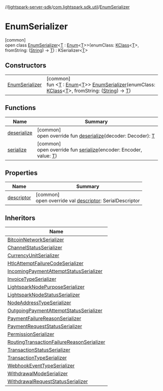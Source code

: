 //[lightspark-server-sdk](../../../index.md)/[com.lightspark.sdk.util](../index.md)/[EnumSerializer](index.md)

# EnumSerializer

[common]\
open class [EnumSerializer](index.md)&lt;[T](index.md) : [Enum](https://kotlinlang.org/api/latest/jvm/stdlib/kotlin/-enum/index.html)&lt;[T](index.md)&gt;&gt;(enumClass: [KClass](https://kotlinlang.org/api/latest/jvm/stdlib/kotlin.reflect/-k-class/index.html)&lt;[T](index.md)&gt;, fromString: ([String](https://kotlinlang.org/api/latest/jvm/stdlib/kotlin/-string/index.html)) -&gt; [T](index.md)) : KSerializer&lt;[T](index.md)&gt;

## Constructors

| | |
|---|---|
| [EnumSerializer](-enum-serializer.md) | [common]<br>fun &lt;[T](index.md) : [Enum](https://kotlinlang.org/api/latest/jvm/stdlib/kotlin/-enum/index.html)&lt;[T](index.md)&gt;&gt; [EnumSerializer](-enum-serializer.md)(enumClass: [KClass](https://kotlinlang.org/api/latest/jvm/stdlib/kotlin.reflect/-k-class/index.html)&lt;[T](index.md)&gt;, fromString: ([String](https://kotlinlang.org/api/latest/jvm/stdlib/kotlin/-string/index.html)) -&gt; [T](index.md)) |

## Functions

| Name | Summary |
|---|---|
| [deserialize](deserialize.md) | [common]<br>open override fun [deserialize](deserialize.md)(decoder: Decoder): [T](index.md) |
| [serialize](serialize.md) | [common]<br>open override fun [serialize](serialize.md)(encoder: Encoder, value: [T](index.md)) |

## Properties

| Name | Summary |
|---|---|
| [descriptor](descriptor.md) | [common]<br>open override val [descriptor](descriptor.md): SerialDescriptor |

## Inheritors

| Name |
|---|
| [BitcoinNetworkSerializer](../../com.lightspark.sdk.model/-bitcoin-network-serializer/index.md) |
| [ChannelStatusSerializer](../../com.lightspark.sdk.model/-channel-status-serializer/index.md) |
| [CurrencyUnitSerializer](../../com.lightspark.sdk.model/-currency-unit-serializer/index.md) |
| [HtlcAttemptFailureCodeSerializer](../../com.lightspark.sdk.model/-htlc-attempt-failure-code-serializer/index.md) |
| [IncomingPaymentAttemptStatusSerializer](../../com.lightspark.sdk.model/-incoming-payment-attempt-status-serializer/index.md) |
| [InvoiceTypeSerializer](../../com.lightspark.sdk.model/-invoice-type-serializer/index.md) |
| [LightsparkNodePurposeSerializer](../../com.lightspark.sdk.model/-lightspark-node-purpose-serializer/index.md) |
| [LightsparkNodeStatusSerializer](../../com.lightspark.sdk.model/-lightspark-node-status-serializer/index.md) |
| [NodeAddressTypeSerializer](../../com.lightspark.sdk.model/-node-address-type-serializer/index.md) |
| [OutgoingPaymentAttemptStatusSerializer](../../com.lightspark.sdk.model/-outgoing-payment-attempt-status-serializer/index.md) |
| [PaymentFailureReasonSerializer](../../com.lightspark.sdk.model/-payment-failure-reason-serializer/index.md) |
| [PaymentRequestStatusSerializer](../../com.lightspark.sdk.model/-payment-request-status-serializer/index.md) |
| [PermissionSerializer](../../com.lightspark.sdk.model/-permission-serializer/index.md) |
| [RoutingTransactionFailureReasonSerializer](../../com.lightspark.sdk.model/-routing-transaction-failure-reason-serializer/index.md) |
| [TransactionStatusSerializer](../../com.lightspark.sdk.model/-transaction-status-serializer/index.md) |
| [TransactionTypeSerializer](../../com.lightspark.sdk.model/-transaction-type-serializer/index.md) |
| [WebhookEventTypeSerializer](../../com.lightspark.sdk.model/-webhook-event-type-serializer/index.md) |
| [WithdrawalModeSerializer](../../com.lightspark.sdk.model/-withdrawal-mode-serializer/index.md) |
| [WithdrawalRequestStatusSerializer](../../com.lightspark.sdk.model/-withdrawal-request-status-serializer/index.md) |
